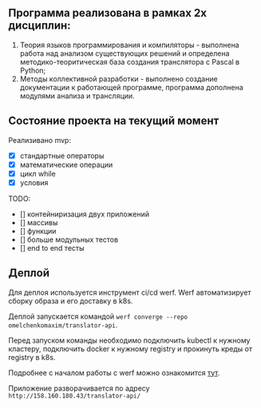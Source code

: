 ## Программа реализована в рамках 2х дисциплин: 
1. Теория языков программирования и компиляторы - выполнена работа над анализом существующих решений и определена методико-теоритическая база создания транслятора с Pascal в Python;
2. Методы коллективной разработки - выполнено создание документации к работающей программе, программа дополнена модулями анализа и трансляции.

## Состояние проекта на текущий момент
Реализивано mvp:
- [x] стандартные операторы
- [x] математические операции
- [x] цикл while
- [x] условия

TODO:
- [] контейниризация двух приложений
- [] массивы
- [] функции
- [] больше модульных тестов
- [] end to end тесты

## Деплой
Для деплоя используется инструмент ci/cd werf. Werf автоматизирует сборку образа и его доставку в k8s. 

Деплой запускается командой `werf converge --repo omelchenkomaxim/translator-api`.

Перед запуском команды необходимо подключить kubectl к нужному кластеру, подключить docker к нужному registry и прокинуть креды от registry в k8s.

Подробнее с началом работы с werf можно ознакомится [тут](https://ru.werf.io/guides/django/100_basic/20_cluster.html).

Приложение разворачивается по адресу `http://158.160.180.43/translator-api/`
